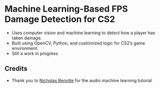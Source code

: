 # Machine Learning-Based FPS Damage Detection for CS2
- Uses computer vision and machine learning to detect how a player has taken damage.
- Built using OpenCV, Python, and customized logic for CS2’s game environment.
- Still a work in progress

## Credits
- Thank you to [Nicholas Renotte](https://www.youtube.com/watch?v=ZLIPkmmDJAc) for the audio machine learning tutorial

